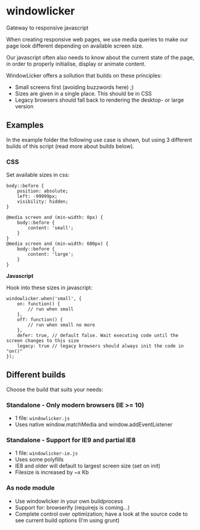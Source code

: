 # windowlicker

Gateway to responsive javascript

When creating responsive web pages, we use media queries to make our page look different depending on available screen size.

Our javascript often also needs to know about the current state of the page, in order to properly initialise, display or animate content.

WindowLicker offers a sollution that builds on these principles:

- Small screens first (avoiding buzzwords here) ;)
- Sizes are given in a single place. This should be in CSS
- Legacy browsers should fall back to rendering the desktop- or large version

## Examples

In the example folder the following use case is shown, but using 3 different builds of this script (read more about builds below).

### CSS

Set available sizes in css:

    body::before {
    	position: absolute;
    	left: -99999px;
    	visibility: hidden;
    }

    @media screen and (min-width: 0px) {
    	body::before {
    		content: 'small';
    	}
    }
    @media screen and (min-width: 600px) {
    	body::before {
    		content: 'large';
    	}
    }

**Javascript**

Hook into these sizes in javascript:

    windowlicker.when('small', {
    	on: function() {
    		// run when small
    	},
    	off: function() {
    		// run when small no more
    	},
    	defer: true, // default false. Wait executing code until the screen changes to this size
    	legacy: true // legacy browsers should always init the code in "on()"
    });

## Different builds

Choose the build that suits your needs:

### Standalone - Only modern browsers (IE >= 10)

- 1 file: `windowlicker.js`
- Uses native window.matchMedia and window.addEventListener

### Standalone - Support for IE9 and partial IE8

- 1 file: `windowlicker-ie.js`
- Uses some polyfills
- IE8 and older will default to largest screen size (set on init)
- Filesize is increased by ~x Kb

### As node module

- Use windowlicker in your own buildprocess
- Support for: browserify (requirejs is coming...)
- Complete control over optimization; have a look at the source code to see current build options (I'm using grunt)
